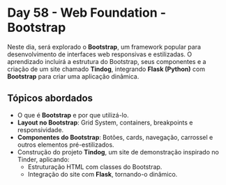 # Day 58 - Web Foundation - Bootstrap
Neste dia, será explorado o **Bootstrap**, um framework popular para desenvolvimento de interfaces web responsivas e estilizadas. O aprendizado incluirá a estrutura do Bootstrap, seus componentes e a criação de um site chamado **Tindog**, integrando **Flask (Python)** com **Bootstrap** para criar uma aplicação dinâmica.

## Tópicos abordados

- O que é **Bootstrap** e por que utilizá-lo.
- **Layout no Bootstrap**: Grid System, containers, breakpoints e responsividade.
- **Componentes do Bootstrap**: Botões, cards, navegação, carrossel e outros elementos pré-estilizados.
- Construção do projeto **Tindog**, um site de demonstração inspirado no Tinder, aplicando:
  - Estruturação HTML com classes do Bootstrap.
  - Integração do site com **Flask**, tornando-o dinâmico.